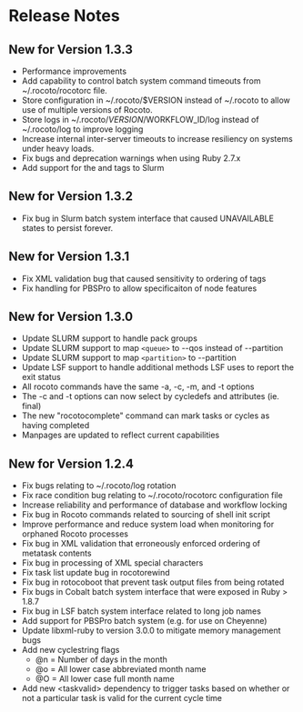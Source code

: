 # Release Notes

## New for Version 1.3.3

* Performance improvements
* Add capability to control batch system command timeouts from ~/.rocoto/rocotorc file.
* Store configuration in ~/.rocoto/$VERSION instead of ~/.rocoto to allow use of multiple versions of Rocoto.
* Store logs in ~/.rocoto/$VERSION/$WORKFLOW_ID/log instead of ~/.rocoto/log to improve logging
* Increase internal inter-server timeouts to increase resiliency on systems under heavy loads.
* Fix bugs and deprecation warnings when using Ruby 2.7.x
* Add support for the <exclusive> and <shared> tags to Slurm

## New for Version 1.3.2

* Fix bug in Slurm batch system interface that caused UNAVAILABLE states to persist forever.

## New for Version 1.3.1

* Fix XML validation bug that caused sensitivity to ordering of tags
* Fix <nodes> handling for PBSPro to allow specificaiton of node features 

## New for Version 1.3.0

* Update SLURM support to handle pack groups
* Update SLURM support to map `<queue>` to --qos instead of --partition
* Update SLURM support to map `<partition>` to --partition
* Update LSF support to handle additional methods LSF uses to report the exit status
* All rocoto commands have the same -a, -c, -m, and -t options
* The -c and -t options can now select by cycledefs and attributes (ie. final)
* The new "rocotocomplete" command can mark tasks or cycles as having completed
* Manpages are updated to reflect current capabilities

## New for Version 1.2.4

* Fix bugs relating to ~/.rocoto/log rotation
* Fix race condition bug relating to ~/.rocoto/rocotorc configuration file
* Increase reliability and performance of database and workflow locking
* Fix bug in Rocoto commands related to sourcing of shell init script
* Improve performance and reduce system load when monitoring for orphaned Rocoto processes
* Fix bug in XML validation that erroneously enforced ordering of metatask contents
* Fix bug in processing of XML special characters
* Fix task list update bug in rocotorewind
* Fix bug in rotocoboot that prevent task output files from being rotated
* Fix bugs in Cobalt batch system interface that were exposed in Ruby > 1.8.7
* Fix bug in LSF batch system interface related to long job names
* Add support for PBSPro batch system (e.g. for use on Cheyenne)
* Update libxml-ruby to version 3.0.0 to mitigate memory management bugs
* Add new cyclestring flags
  * @n = Number of days in the month
  * @o = All lower case abbreviated month name
  * @O = All lower case full month name
* Add new &lt;taskvalid&gt; dependency to trigger tasks based on whether or not a particular task is valid for the current cycle time
